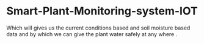 # Smart-Plant-Monitoring-system-IOT
Which will gives us the current conditions based and soil moisture based data and by which we can give the plant water safely at any where .

